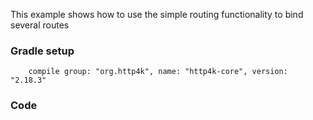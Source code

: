 This example shows how to use the simple routing functionality to bind several routes

### Gradle setup
```
    compile group: "org.http4k", name: "http4k-core", version: "2.18.3"
```

### Code
<script src="http://gist-it.appspot.com/https://github.com/http4k/http4k/blob/master/src/docs/cookbook/simple_routing/example.kt"></script>
